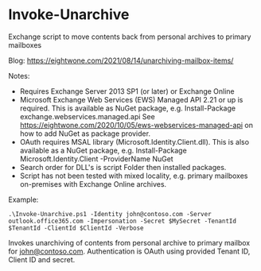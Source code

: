 # Invoke-Unarchive
Exchange script to move contents back from personal archives to primary mailboxes

Blog: https://eightwone.com/2021/08/14/unarchiving-mailbox-items/

Notes:
- Requires Exchange Server 2013 SP1 (or later) or Exchange Online
- Microsoft Exchange Web Services (EWS) Managed API 2.21 or up is required. This is available as NuGet package, e.g.
  Install-Package exchange.webservices.managed.api
  See https://eightwone.com/2020/10/05/ews-webservices-managed-api on how to add NuGet as package provider.
- OAuth requires MSAL library (Microsoft.Identity.Client.dll). This is also available as a NuGet package, e.g.
  Install-Package Microsoft.Identity.Client -ProviderName NuGet
- Search order for DLL's is script Folder then installed packages.
- Script has not been tested with mixed locality, e.g. primary mailboxes on-premises with Exchange Online archives.

Example:

`.\Invoke-Unarchive.ps1 -Identity john@contoso.com -Server outlook.office365.com -Impersonation -Secret $MySecret -TenantId $TenantId -ClientId $ClientId -Verbose`

Invokes unarchiving of contents from personal archive to primary mailbox for john@contoso.com. Authentication is OAuth using provided Tenant ID, Client ID and secret.
